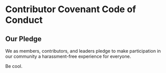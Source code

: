 # Contributor Covenant Code of Conduct

## Our Pledge
We as members, contributors, and leaders pledge to make participation in our community a harassment-free experience for everyone. 

Be cool.